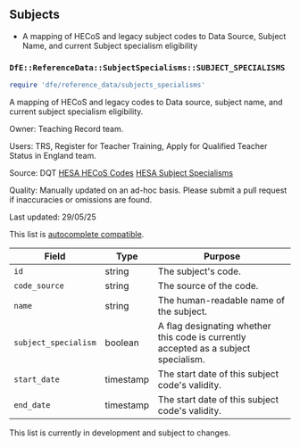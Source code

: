 ## Subjects

- A mapping of HECoS and legacy subject codes to Data Source, Subject Name, and current Subject specialism eligibility

### `DfE::ReferenceData::SubjectSpecialisms::SUBJECT_SPECIALISMS`

```ruby
require 'dfe/reference_data/subjects_specialisms'
```

A mapping of HECoS and legacy codes to Data source, subject name, and current subject specialism eligibility.

Owner: Teaching Record team.

Users: TRS, Register for Teacher Training, Apply for Qualified Teacher Status in England team.

Source:
DQT
[HESA HECoS Codes](https://www.hesa.ac.uk/collection/c24053/)
[HESA Subject Specialisms](https://www.hesa.ac.uk/collection/c24053/e/SBJCA)

Quality: Manually updated on an ad-hoc basis. Please submit a pull request if inaccuracies or omissions are found.

Last updated: 29/05/25

This list is [autocomplete compatible](autocomplete_compatability.md).

| Field                | Type      | Purpose                                                                             |
| -------------------- | --------- | ----------------------------------------------------------------------------------- |
| `id`                 | string    | The subject's code.                                                                 |
| `code_source`        | string    | The source of the code.                                                             |
| `name`               | string    | The human-readable name of the subject.                                             |
| `subject_specialism` | boolean   | A flag designating whether this code is currently accepted as a subject specialism. |
| `start_date`         | timestamp | The start date of this subject code's validity.                                     |
| `end_date`           | timestamp | The start date of this subject code's validity.                                     |

This list is currently in development and subject to changes.
